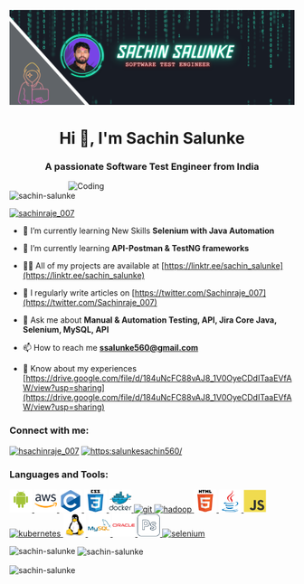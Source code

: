 ![logo](https://github.com/Sachin-Salunke/Sachin-Salunke/blob/main/Sachin07.jpg)
<h1 align="center">Hi 👋, I'm Sachin Salunke</h1>
<h3 align="center">A passionate Software Test Engineer from India</h3>

<img align="right" alt="Coding" width="400" src="https://user-images.githubusercontent.com/55389276/140866485-8fb1c876-9a8f-4d6a-98dc-08c4981eaf70.gif">

<p align="left"> <img src="https://komarev.com/ghpvc/?username=sachin-salunke&label=Profile%20views&color=0e75b6&style=flat" alt="sachin-salunke" /> </p>

<p align="left"> <a href="https://twitter.com/sachinraje_007" target="blank"><img src="https://img.shields.io/twitter/follow/sachinraje_007?logo=twitter&style=for-the-badge" alt="sachinraje_007" /></a> </p>

- 🔭 I’m currently learning New Skills **Selenium with Java Automation**

- 🌱 I’m currently learning **API-Postman & TestNG frameworks**

- 👨‍💻 All of my projects are available at [https://linktr.ee/sachin_salunke](https://linktr.ee/sachin_salunke)

- 📝 I regularly write articles on [https://twitter.com/Sachinraje_007](https://twitter.com/Sachinraje_007)

- 💬 Ask me about **Manual & Automation Testing, API, Jira Core Java, Selenium, MySQL, API**

- 📫 How to reach me **ssalunke560@gmail.com**

- 📄 Know about my experiences [https://drive.google.com/file/d/184uNcFC88vAJ8_1V0OyeCDdITaaEVfAW/view?usp=sharing](https://drive.google.com/file/d/184uNcFC88vAJ8_1V0OyeCDdITaaEVfAW/view?usp=sharing)

<h3 align="left">Connect with me:</h3>
<p align="left">
<a href="https://twitter.com/hsachinraje_007" target="blank"><img align="center" src="https://raw.githubusercontent.com/rahuldkjain/github-profile-readme-generator/master/src/images/icons/Social/twitter.svg" alt="hsachinraje_007" height="30" width="40" /></a>
<a href="https://linkedin.com/in/https:salunkesachin560/" target="blank"><img align="center" src="https://raw.githubusercontent.com/rahuldkjain/github-profile-readme-generator/master/src/images/icons/Social/linked-in-alt.svg" alt="https:salunkesachin560/" height="30" width="40" /></a>
</p>

<h3 align="left">Languages and Tools:</h3>
<p align="left"> <a href="https://developer.android.com" target="_blank" rel="noreferrer"> <img src="https://raw.githubusercontent.com/devicons/devicon/master/icons/android/android-original-wordmark.svg" alt="android" width="40" height="40"/> </a> <a href="https://aws.amazon.com" target="_blank" rel="noreferrer"> <img src="https://raw.githubusercontent.com/devicons/devicon/master/icons/amazonwebservices/amazonwebservices-original-wordmark.svg" alt="aws" width="40" height="40"/> </a> <a href="https://www.cprogramming.com/" target="_blank" rel="noreferrer"> <img src="https://raw.githubusercontent.com/devicons/devicon/master/icons/c/c-original.svg" alt="c" width="40" height="40"/> </a> <a href="https://www.w3schools.com/css/" target="_blank" rel="noreferrer"> <img src="https://raw.githubusercontent.com/devicons/devicon/master/icons/css3/css3-original-wordmark.svg" alt="css3" width="40" height="40"/> </a> <a href="https://www.docker.com/" target="_blank" rel="noreferrer"> <img src="https://raw.githubusercontent.com/devicons/devicon/master/icons/docker/docker-original-wordmark.svg" alt="docker" width="40" height="40"/> </a> <a href="https://git-scm.com/" target="_blank" rel="noreferrer"> <img src="https://www.vectorlogo.zone/logos/git-scm/git-scm-icon.svg" alt="git" width="40" height="40"/> </a> <a href="https://hadoop.apache.org/" target="_blank" rel="noreferrer"> <img src="https://www.vectorlogo.zone/logos/apache_hadoop/apache_hadoop-icon.svg" alt="hadoop" width="40" height="40"/> </a> <a href="https://www.w3.org/html/" target="_blank" rel="noreferrer"> <img src="https://raw.githubusercontent.com/devicons/devicon/master/icons/html5/html5-original-wordmark.svg" alt="html5" width="40" height="40"/> </a> <a href="https://www.java.com" target="_blank" rel="noreferrer"> <img src="https://raw.githubusercontent.com/devicons/devicon/master/icons/java/java-original.svg" alt="java" width="40" height="40"/> </a> <a href="https://developer.mozilla.org/en-US/docs/Web/JavaScript" target="_blank" rel="noreferrer"> <img src="https://raw.githubusercontent.com/devicons/devicon/master/icons/javascript/javascript-original.svg" alt="javascript" width="40" height="40"/> </a> <a href="https://kubernetes.io" target="_blank" rel="noreferrer"> <img src="https://www.vectorlogo.zone/logos/kubernetes/kubernetes-icon.svg" alt="kubernetes" width="40" height="40"/> </a> <a href="https://www.linux.org/" target="_blank" rel="noreferrer"> <img src="https://raw.githubusercontent.com/devicons/devicon/master/icons/linux/linux-original.svg" alt="linux" width="40" height="40"/> </a> <a href="https://www.mysql.com/" target="_blank" rel="noreferrer"> <img src="https://raw.githubusercontent.com/devicons/devicon/master/icons/mysql/mysql-original-wordmark.svg" alt="mysql" width="40" height="40"/> </a> <a href="https://www.oracle.com/" target="_blank" rel="noreferrer"> <img src="https://raw.githubusercontent.com/devicons/devicon/master/icons/oracle/oracle-original.svg" alt="oracle" width="40" height="40"/> </a> <a href="https://www.photoshop.com/en" target="_blank" rel="noreferrer"> <img src="https://raw.githubusercontent.com/devicons/devicon/master/icons/photoshop/photoshop-line.svg" alt="photoshop" width="40" height="40"/> </a> <a href="https://www.selenium.dev" target="_blank" rel="noreferrer"> <img src="https://raw.githubusercontent.com/detain/svg-logos/780f25886640cef088af994181646db2f6b1a3f8/svg/selenium-logo.svg" alt="selenium" width="40" height="40"/> </a> </p>

<p><img align="left" src="https://github-readme-stats.vercel.app/api/top-langs?username=sachin-salunke&show_icons=true&locale=en&layout=compact" alt="sachin-salunke" /></p>

<p>&nbsp;<img align="center" src="https://github-readme-stats.vercel.app/api?username=sachin-salunke&show_icons=true&locale=en" alt="sachin-salunke" /></p>

<p><img align="center" src="https://github-readme-streak-stats.herokuapp.com/?user=sachin-salunke&" alt="sachin-salunke" /></p>
